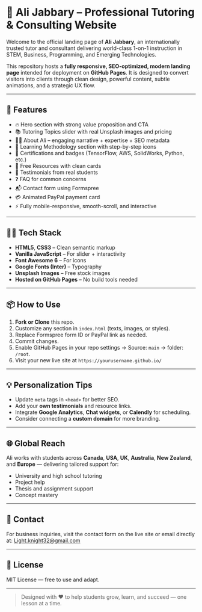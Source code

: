 # 📘 Ali Jabbary – Professional Tutoring & Consulting Website

Welcome to the official landing page of **Ali Jabbary**, an internationally trusted tutor and consultant delivering world-class 1-on-1 instruction in STEM, Business, Programming, and Emerging Technologies.

This repository hosts a **fully responsive, SEO-optimized, modern landing page** intended for deployment on **GitHub Pages**. It is designed to convert visitors into clients through clean design, powerful content, subtle animations, and a strategic UX flow.

---

## 🚀 Features

- 🔥 Hero section with strong value proposition and CTA
- 📚 Tutoring Topics slider with real Unsplash images and pricing
- 🙋‍♂️ About Ali – engaging narrative + expertise + SEO metadata
- 🧠 Learning Methodology section with step-by-step icons
- 🏅 Certifications and badges (TensorFlow, AWS, SolidWorks, Python, etc.)
- 📁 Free Resources with clean cards
- 💬 Testimonials from real students
- ❓ FAQ for common concerns
- 📬 Contact form using Formspree
- 💳 Animated PayPal payment card
- ⚡ Fully mobile-responsive, smooth-scroll, and interactive

---

## 🧑‍💻 Tech Stack

- **HTML5**, **CSS3** – Clean semantic markup
- **Vanilla JavaScript** – For slider + interactivity
- **Font Awesome 6** – For icons
- **Google Fonts (Inter)** – Typography
- **Unsplash Images** – Free stock images
- **Hosted on GitHub Pages** – No build tools needed

---

## 📦 How to Use

1. **Fork or Clone** this repo.
2. Customize any section in `index.html` (texts, images, or styles).
3. Replace Formspree form ID or PayPal link as needed.
4. Commit changes.
5. Enable GitHub Pages in your repo settings → Source: `main` → folder: `/root`.
6. Visit your new live site at `https://yourusername.github.io/`

---

## 💡 Personalization Tips

- Update `meta` tags in `<head>` for better SEO.
- Add your **own testimonials** and resource links.
- Integrate **Google Analytics**, **Chat widgets**, or **Calendly** for scheduling.
- Consider connecting a **custom domain** for more branding.

---

## 🌐 Global Reach
Ali works with students across **Canada**, **USA**, **UK**, **Australia**, **New Zealand**, and **Europe** — delivering tailored support for:
- University and high school tutoring
- Project help
- Thesis and assignment support
- Concept mastery

---

## 📩 Contact
For business inquiries, visit the contact form on the live site or email directly at: [Light.knight32@gmail.com](mailto:Light.knight32@gmail.com)

---

## 📄 License
MIT License — free to use and adapt.

---

> Designed with ❤️ to help students grow, learn, and succeed — one lesson at a time.
